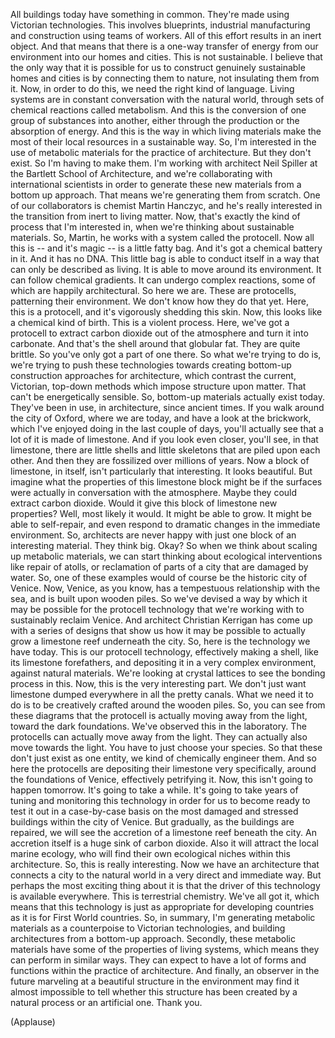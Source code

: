 
All buildings today have something in common.
They&#39;re made using Victorian technologies.
This involves blueprints,
industrial manufacturing
and construction using teams of workers.
All of this effort results in an inert object.
And that means that there is a one-way transfer of energy
from our environment into our homes and cities.
This is not sustainable.
I believe that the only way that it is possible for us
to construct genuinely sustainable homes and cities
is by connecting them to nature,
not insulating them from it.
Now, in order to do this, we need the right kind of language.
Living systems are in constant conversation
with the natural world,
through sets of chemical reactions called metabolism.
And this is the conversion of one group of substances
into another, either through
the production or the absorption of energy.
And this is the way in which living materials
make the most of their local resources
in a sustainable way.
So, I&#39;m interested in the use of
metabolic materials for the practice of architecture.
But they don&#39;t exist. So I&#39;m having to make them.
I&#39;m working with architect Neil Spiller
at the Bartlett School of Architecture,
and we&#39;re collaborating with international scientists
in order to generate these new materials
from a bottom up approach.
That means we&#39;re generating them from scratch.
One of our collaborators is chemist Martin Hanczyc,
and he&#39;s really interested in the transition from
inert to living matter.
Now, that&#39;s exactly the kind of process that I&#39;m interested in,
when we&#39;re thinking about sustainable materials.
So, Martin, he works with a system called the protocell.
Now all this is -- and it&#39;s magic --
is a little fatty bag. And it&#39;s got a chemical battery in it.
And it has no DNA.
This little bag is able to conduct itself
in a way that can only be described as living.
It is able to move around its environment.
It can follow chemical gradients.
It can undergo complex reactions,
some of which are happily architectural.
So here we are. These are protocells,
patterning their environment.
We don&#39;t know how they do that yet.
Here, this is a protocell, and it&#39;s vigorously shedding this skin.
Now, this looks like a chemical kind of birth.
This is a violent process.
Here, we&#39;ve got a protocell to extract carbon dioxide
out of the atmosphere
and turn it into carbonate.
And that&#39;s the shell around that globular fat.
They are quite brittle. So you&#39;ve only got a part of one there.
So what we&#39;re trying to do is, we&#39;re trying to push these technologies
towards creating bottom-up construction approaches
for architecture,
which contrast the current, Victorian, top-down methods
which impose structure upon matter.
That can&#39;t be energetically sensible.
So, bottom-up materials
actually exist today.
They&#39;ve been in use, in architecture, since ancient times.
If you walk around the city of Oxford, where we are today,
and have a look at the brickwork,
which I&#39;ve enjoyed doing in the last couple of days,
you&#39;ll actually see that a lot of it is made of limestone.
And if you look even closer,
you&#39;ll see, in that limestone, there are little shells
and little skeletons that are piled upon each other.
And then they are fossilized over millions of years.
Now a block of limestone, in itself,
isn&#39;t particularly that interesting.
It looks beautiful.
But imagine what the properties of this limestone block might be
if the surfaces were actually
in conversation with the atmosphere.
Maybe they could extract carbon dioxide.
Would it give this block of limestone new properties?
Well, most likely it would. It might be able to grow.
It might be able to self-repair, and even respond
to dramatic changes
in the immediate environment.
So, architects are never happy
with just one block of an interesting material.
They think big. Okay?
So when we think about scaling up metabolic materials,
we can start thinking about ecological interventions
like repair of atolls,
or reclamation of parts of a city
that are damaged by water.
So, one of these examples
would of course be the historic city of Venice.
Now, Venice, as you know, has a tempestuous relationship with the sea,
and is built upon wooden piles.
So we&#39;ve devised a way by which it may be possible
for the protocell technology that we&#39;re working with
to sustainably reclaim Venice.
And architect Christian Kerrigan
has come up with a series of designs that show us
how it may be possible to actually grow a limestone reef
underneath the city.
So, here is the technology we have today.
This is our protocell technology,
effectively making a shell, like its limestone forefathers,
and depositing it in a very complex environment,
against natural materials.
We&#39;re looking at crystal lattices to see the bonding process in this.
Now, this is the very interesting part.
We don&#39;t just want limestone dumped everywhere in all the pretty canals.
What we need it to do is to be
creatively crafted around the wooden piles.
So, you can see from these diagrams that the protocell is actually
moving away from the light,
toward the dark foundations.
We&#39;ve observed this in the laboratory.
The protocells can actually move away from the light.
They can actually also move towards the light. You have to just choose your species.
So that these don&#39;t just exist as one entity,
we kind of chemically engineer them.
And so here the protocells are depositing their limestone
very specifically, around the foundations of Venice,
effectively petrifying it.
Now, this isn&#39;t going to happen tomorrow. It&#39;s going to take a while.
It&#39;s going to take years of tuning and monitoring this technology
in order for us to become ready
to test it out in a case-by-case basis
on the most damaged and stressed buildings within the city of Venice.
But gradually, as the buildings are repaired,
we will see the accretion of a limestone reef beneath the city.
An accretion itself is a huge sink of carbon dioxide.
Also it will attract the local marine ecology,
who will find their own ecological niches within this architecture.
So, this is really interesting. Now we have an architecture
that connects a city to the natural world
in a very direct and immediate way.
But perhaps the most exciting thing about it
is that the driver of this technology is available everywhere.
This is terrestrial chemistry. We&#39;ve all got it,
which means that this technology is just as appropriate
for developing countries as it is
for First World countries.
So, in summary, I&#39;m generating metabolic materials
as a counterpoise to Victorian technologies,
and building architectures from a bottom-up approach.
Secondly, these metabolic materials
have some of the properties of living systems,
which means they can perform in similar ways.
They can expect to have a lot of forms and functions
within the practice of architecture.
And finally, an observer in the future
marveling at a beautiful structure in the environment
may find it almost impossible to tell
whether this structure
has been created by a natural process
or an artificial one.
Thank you.

(Applause)

